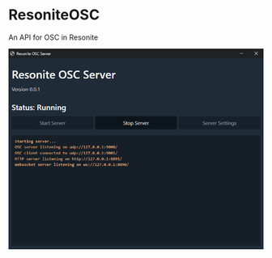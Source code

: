# ResoniteOSC
 An API for OSC in Resonite

![Resonite OSC Gui](https://github.com/WattleFoxxo/ResoniteOSC/blob/main/doc/ResoniteOSCgui.png?raw=true)
